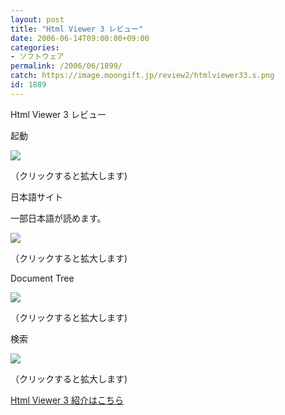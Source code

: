 ```yaml
---
layout: post
title: "Html Viewer 3 レビュー"
date: 2006-06-14T09:00:00+09:00
categories:
- ソフトウェア
permalink: /2006/06/1899/
catch: https://image.moongift.jp/review2/htmlviewer33.s.png
id: 1889
---
```

Html Viewer 3 レビュー  
<!--more-->

起動

  

[![](https://image.moongift.jp/review2/htmlviewer31.s.png)](https://image.moongift.jp/review2/htmlviewer31.png)  
  
（クリックすると拡大します)

  

日本語サイト

  

一部日本語が読めます。

  

[![](https://image.moongift.jp/review2/htmlviewer32.s.png)](https://image.moongift.jp/review2/htmlviewer32.png)  
  
（クリックすると拡大します)

  

Document Tree

  

[![](https://image.moongift.jp/review2/htmlviewer33.s.png)](https://image.moongift.jp/review2/htmlviewer33.png)  
  
（クリックすると拡大します)

  

検索

  

[![](https://image.moongift.jp/review2/htmlviewer34.s.png)](https://image.moongift.jp/review2/htmlviewer34.png)  
  
（クリックすると拡大します)

  

[Html Viewer 3 紹介はこちら](http://oss.moongift.jp/intro/i-1891.html)

